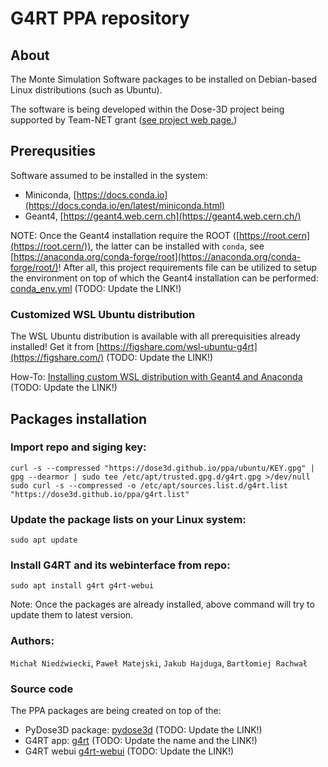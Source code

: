 # G4RT PPA repository

## About
The Monte Simulation Software packages to be installed on Debian-based Linux distributions (such as Ubuntu).

The software is being developed within the Dose-3D project being supported by Team-NET grant ([see project web page.](https://dose3d.fis.agh.edu.pl/en/projekt-dose-3d-z-programu-team-net-fnp-eng/))


## Prerequsities
Software assumed to be installed in the system:
* Miniconda, [https://docs.conda.io](https://docs.conda.io/en/latest/miniconda.html)
* Geant4, [https://geant4.web.cern.ch](https://geant4.web.cern.ch/)

NOTE: Once the Geant4 installation require the ROOT ([https://root.cern](https://root.cern/)), the latter can be installed with `conda`, see [https://anaconda.org/conda-forge/root](https://anaconda.org/conda-forge/root/)! After all, this project requirements file can be utilized to setup the environment on top of which the Geant4 installation can be performed: [conda_env.yml](https://git.plgrid.pl/projects/TND3D/repos/dose3d-geant4-linac/browse/conda_env.yml?at=refs%2Fheads%2FTNSIM-260-init-final-app-logger) (TODO: Update the LINK!)

### Customized WSL Ubuntu distribution
The WSL Ubuntu distribution is available with all prerequisities already installed! Get it from [https://figshare.com/wsl-ubuntu-g4rt](https://figshare.com/) (TODO: Update the LINK!)

How-To: [Installing custom WSL distribution with Geant4 and Anaconda](https://git.plgrid.pl/projects/TND3D/repos/dose3d-geant4-linac/browse/docs/wsl-ubuntu-22.04.md?at=refs%2Fheads%2FTNSIM-260-init-final-app-logger) (TODO: Update the LINK!)

## Packages installation
### Import repo and siging key:

```
curl -s --compressed "https://dose3d.github.io/ppa/ubuntu/KEY.gpg" | gpg --dearmor | sudo tee /etc/apt/trusted.gpg.d/g4rt.gpg >/dev/null
sudo curl -s --compressed -o /etc/apt/sources.list.d/g4rt.list "https://dose3d.github.io/ppa/g4rt.list"
```
### Update the package lists on your Linux system:
```
sudo apt update
```

### Install G4RT and its webinterface from repo:

```
sudo apt install g4rt g4rt-webui
```
Note: Once the packages are already installed, above command will try to update them to latest version.


### Authors:
`Michał Niedźwiecki`, `Paweł Matejski`, `Jakub Hajduga`, `Bartłomiej Rachwał`

### Source code
The PPA packages are being created on top of the:
* PyDose3D package: [pydose3d](https://git.plgrid.pl/projects/TND3D/repos/pydose3d/browse) (TODO: Update the LINK!)
* G4RT app: [g4rt](https://git.plgrid.pl/projects/TND3D/repos/dose3d-geant4-linac/browse?at=TNSIM-260-init-final-app-logger) (TODO: Update the name and the LINK!) 
* G4RT webui [g4rt-webui](https://git.plgrid.pl/projects/TND3D/repos/webinterface/browse) (TODO: Update the LINK!)
